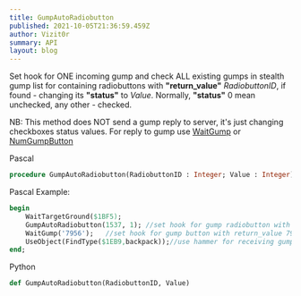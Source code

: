 ```yaml
---
title: GumpAutoRadiobutton
published: 2021-10-05T21:36:59.459Z
author: Vizit0r
summary: API
layout: blog
---
```


 

Set hook for ONE incoming gump and check ALL existing gumps in stealth gump list for containing radiobuttons with **"return_value"** *RadiobuttonID*, if found - changing its **"status"** to *Value*. Normally,  **"status"** 0 mean unchecked, any other - checked.

NB: This method does NOT send a gump reply to server, it's just changing checkboxes status values. For reply to gump use [WaitGump](../WaitGump) or [NumGumpButton](../NumGumpButton)

Pascal

```pascal
procedure GumpAutoRadiobutton(RadiobuttonID : Integer; Value : Integer);
```


Pascal Example:
```pascal
begin
    WaitTargetGround($1BF5);  
    GumpAutoRadiobutton(1537, 1); //set hook for gump radiobutton with return_value 1537, to set its status to 1(checked)
    WaitGump('7956');   //set hook for gump button with return_value 7956. If found - send gump reply.
    UseObject(FindType($1EB9,backpack));//use hammer for receiving gump.
end;
```




Python

```python
def GumpAutoRadiobutton(RadiobuttonID, Value)
```


